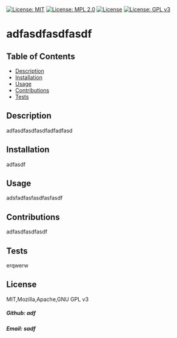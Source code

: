  [![License: MIT](https://img.shields.io/badge/License-MIT-yellow.svg)](https://opensource.org/licenses/MIT)  [![License: MPL 2.0](https://img.shields.io/badge/License-MPL_2.0-brightgreen.svg)](https://opensource.org/licenses/MPL-2.0)  [![License](https://img.shields.io/badge/License-Apache_2.0-blue.svg)](https://opensource.org/licenses/Apache-2.0)  [![License: GPL v3](https://img.shields.io/badge/License-GPLv3-blue.svg)](https://www.gnu.org/licenses/gpl-3.0)  
# adfasdfasdfasdf 
## Table of Contents
  * [Description](#description)
  * [Installation](#installation)
  * [Usage](#usage)
  * [Contributions](#contributions)
  * [Tests](#tests)


## Description


adfasdfasdfasdfadfadfasd


## Installation


adfasdf


## Usage


adsfadfasfasdfasfasdf


## Contributions


adfasdfasdfasdf


## Tests


erqwerw


## License


MIT,Mozilla,Apache,GNU GPL v3


##### Github: adf


##### Email: sadf

